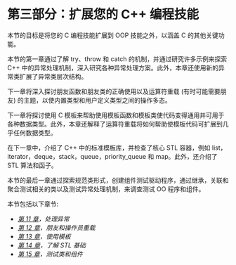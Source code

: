 # 第三部分：扩展您的 C++ 编程技能

本节的目标是将您的 C 编程技能扩展到 OOP 技能之外，以涵盖 C 的其他关键功能。

本节的第一章通过了解 try、throw 和 catch 的机制，并通过研究许多示例来探索 C++ 中的异常处理机制，深入研究各种异常处理方案。此外，本章还使用新的异常类扩展了异常类层次结构。

下一章将深入探讨朋友函数和朋友类的正确使用以及运算符重载 (有时可能需要朋友) 的主题，以使内置类型和用户定义类型之间的操作多态。

下一章将探讨使用 C 模板来帮助使用模板函数和模板类使代码变得通用并可用于各种数据类型。此外，本章还解释了运算符重载将如何帮助使模板代码可扩展到几乎任何数据类型。

在下一章中，介绍了 C++ 中的标准模板库，并检查了核心 STL 容器，例如 list，iterator，deque，stack，queue，priority_queue 和 map。此外，还介绍了 STL 算法和函子。

本节的最后一章通过探索规范类形式，创建组件测试驱动程序，通过继承，关联和聚合测试相关的类以及测试异常处理机制，来调查测试 OO 程序和组件。

本节包括以下章节:

*   [*第 11 章*](11.html#_idTextAnchor417)*，处理异常*
*   [*第 12 章*](12.html#_idTextAnchor453)*，朋友和操作员重载*
*   [*第 13 章*](13.html#_idTextAnchor486)*，使用模板*
*   [*第 14 章*](14.html#_idTextAnchor518)*，了解 STL 基础*
*   [*第 15 章*](15.html#_idTextAnchor572)*，测试类和组件*